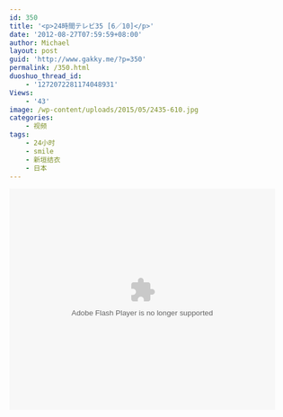 ```yaml
---
id: 350
title: '<p>24時間テレビ35 [6／10]</p>'
date: '2012-08-27T07:59:59+08:00'
author: Michael
layout: post
guid: 'http://www.gakky.me/?p=350'
permalink: /350.html
duoshuo_thread_id:
    - '1272072281174048931'
Views:
    - '43'
image: /wp-content/uploads/2015/05/2435-610.jpg
categories:
    - 视频
tags:
    - 24小时
    - smile
    - 新垣结衣
    - 日本
---
```


<object height="394" width="473"><param name="allowscriptaccess" value="sameDomain"></param><param name="wmode" value="transparent"></param><param name="movie" value="http://player.youku.com/player.php/sid/110876413/v.swf"></param><param name="allowfullscreen" value="true"></param><embed allowfullscreen="true" allowscriptaccess="sameDomain" height="394" src="http://player.youku.com/player.php/sid/110876413/v.swf" type="application/x-shockwave-flash" width="473" wmode="transparent"></embed></object>